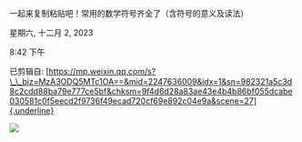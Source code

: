 一起来复制粘贴吧！常用的数学符号齐全了（含符号的意义及读法）

星期六, 十二月 2, 2023

8:42 下午

已剪辑自: [https://mp.weixin.qq.com/s?\_\_biz=MzA3ODQ5MTc1OA==&mid=2247636009&idx=1&sn=982321a5c3d8c2cdd88ba79e777ce5bf&chksm=9f4d6d28a83ae43e4b4b86bf055dcabe030581c0f5eecd2f9736f49ecad720cf69e892c04e9a&scene=27]{.underline}

![](..\..\..\assets\003_一起来复制粘贴吧！常用的数学符号齐全了（含符号的意义及读法）_000.png)
